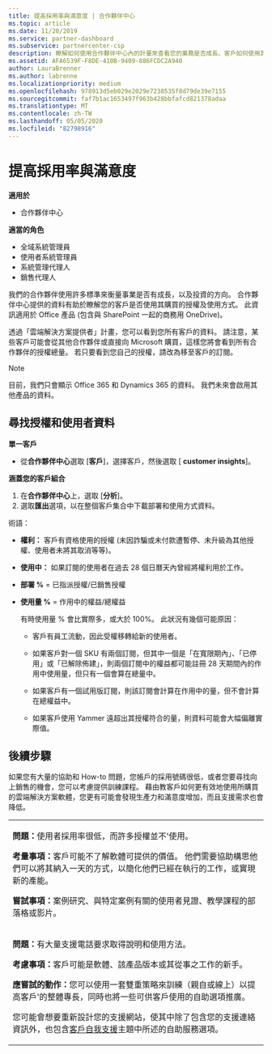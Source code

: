 ```yaml
---
title: 提高採用率與滿意度 | 合作夥伴中心
ms.topic: article
ms.date: 11/20/2019
ms.service: partner-dashboard
ms.subservice: partnercenter-csp
description: 瞭解如何使用合作夥伴中心內的計量來查看您的業務是否成長、客戶如何使用其授權，以及要將投資放在何處。
ms.assetid: AFA6539F-F8DE-410B-9409-886FCDC2A940
author: LauraBrenner
ms.author: labrenne
ms.localizationpriority: medium
ms.openlocfilehash: 978913d5eb029e2029e7238535f8d79de39e7155
ms.sourcegitcommit: faf7b1ac1653497f963b428bbfafcd821378adaa
ms.translationtype: MT
ms.contentlocale: zh-TW
ms.lasthandoff: 05/05/2020
ms.locfileid: "82798916"
---
```

# <a name="increase-adoption-and-satisfaction"></a>提高採用率與滿意度

**適用於**

-  合作夥伴中心

**適當的角色**
-   全域系統管理員
-   使用者系統管理員
-   系統管理代理人
-   銷售代理人

我們的合作夥伴使用許多標準來衡量事業是否有成長，以及投資的方向。 合作夥伴中心提供的資料有助於瞭解您的客戶是否使用其購買的授權及使用方式。 此資訊適用於 Office 產品 (包含與 SharePoint 一起的商務用 OneDrive)。

透過「雲端解決方案提供者」計畫，您可以看到您所有客戶的資料。 請注意，某些客戶可能會從其他合作夥伴或直接向 Microsoft 購買，這樣您將會看到所有合作夥伴的授權總量。 若只要看到您自己的授權，請改為移至客戶的訂閱。

> [!NOTE]  
>  目前，我們只會顯示 Office 365 和 Dynamics 365 的資料。 我們未來會啟用其他產品的資料。

## <a name="find-license-and-user-data"></a>尋找授權和使用者資料


**單一客戶**

-   從**合作夥伴中心**選取 [**客戶**]，選擇客戶，然後選取 [ **customer insights**]。

**涵蓋您的客戶組合**

1.  在**合作夥伴中心**上，選取 [**分析**]。
2.  選取**匯出**選項，以在整個客戶集合中下載部署和使用方式資料。

術語：

-   **權利：** 客戶有資格使用的授權 (未因詐騙或未付款遭暫停、未升級為其他授權、使用者未將其取消等等)。

-   **使用中：** 如果訂閱的使用者在過去 28 個日曆天內曾經將權利用於工作。

-   **部署 %** = 已指派授權/已銷售授權

-   **使用量 %** = 作用中的權益/總權益

    有時使用量 % 會比實際多，或大於 100%。 此狀況有幾個可能原因：

    -   客戶有員工流動，因此受權移轉給新的使用者。

    -   如果客戶對一個 SKU 有兩個訂閱，但其中一個是「在寬限期內」、「已停用」或「已解除佈建」，則兩個訂閱中的權益都可能註冊 28 天期間內的作用中使用量，但只有一個會算在總量中。

    -   如果客戶有一個試用版訂閱，則該訂閱會計算在作用中的量，但不會計算在總權益中。

    -   如果客戶使用 Yammer 遠超出其授權符合的量，則資料可能會大幅偏離實際值。

## <a name="next-steps"></a>後續步驟


如果您有大量的協助和 How-to 問題，您帳戶的採用號碼很低，或者您要尋找向上銷售的機會，您可以考慮提供訓練課程。 藉由教客戶如何更有效地使用所購買的雲端解決方案軟體，您更有可能會發現生產力和滿意度增加，而且支援需求也會降低。

<table>
<colgroup>
<col width="100%" />
</colgroup>
<tbody>
<tr class="odd">
<td><p><strong>問題：</strong>使用者採用率很低，而許多授權並不&#39;使用。</p>
<p><strong>考量事項：</strong>客戶可能不了解軟體可提供的價值。 他們需要協助構思他們可以將其納入一天的方式，以簡化他們已經在執行的工作，或實現新的產能。</p>
<p><strong>嘗試事項：</strong>案例研究、與特定案例有關的使用者見證、教學課程的部落格或影片。</p></td>
</tr>
<tr class="even">
<td><p><strong>問題：</strong>有大量支援電話要求取得說明和使用方法。</p>
<p><strong>考慮事項：</strong>客戶可能是軟體、該產品版本或其從事之工作的新手。</p>
<p><strong>應嘗試的動作：</strong>您可以使用一套雙重策略來訓練（親自或線上）以提高客戶&#39;的整體專長，同時也將一些可供客戶使用的自助選項推廣。</p>
<p>您可能會想要重新設計您的支援網站，使其中除了包含您的支援連絡資訊外，也包含<a href="customer-self-support.md" data-raw-source="[Customer self-support](customer-self-support.md)">客戶自我支援</a>主題中所述的自助服務選項。</p></td>
</tr>
</tbody>
</table>

 

 

 



